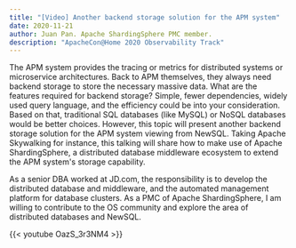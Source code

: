 ```yaml
---
title: "[Video] Another backend storage solution for the APM system"
date: 2020-11-21
author: Juan Pan. Apache ShardingSphere PMC member.
description: "ApacheCon@Home 2020 Observability Track"
---
```


The APM system provides the tracing or metrics for distributed systems or microservice architectures. Back to APM themselves, they always need backend storage to store the necessary massive data. What are the features required for backend storage? Simple, fewer dependencies, widely used query language, and the efficiency could be into your consideration. Based on that, traditional SQL databases (like MySQL) or NoSQL databases would be better choices. However, this topic will present another backend storage solution for the APM system viewing from NewSQL. Taking Apache Skywalking for instance, this talking will share how to make use of Apache ShardingSphere, a distributed database middleware ecosystem to extend the APM system's storage capability.

As a senior DBA worked at JD.com, the responsibility is to develop the distributed database and middleware, and the automated management platform for database clusters. As a PMC of Apache ShardingSphere, I am willing to contribute to the OS community and explore the area of distributed databases and NewSQL.

{{< youtube OazS_3r3NM4 >}}